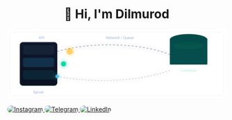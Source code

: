 <h1 align="center">👋 Hi, I'm Dilmurod</h1>


<p align="center">
  <img src="./animation.svg" alt="Backend animation" width="720"/>
</p>


<p align="left">
  <a href="https://www.instagram.com/dilmurodeshmamatov_/" target="_blank">
    <img src="https://img.shields.io/badge/Instagram-%23E4405F.svg?&style=for-the-badge&logo=instagram&logoColor=white" 
         alt="Instagram" 
         style="border-radius: 20px;" />
  </a>
  <a href="https://t.me/dilmurodw" target="_blank">
    <img src="https://img.shields.io/badge/Telegram-%231877F2.svg?&style=for-the-badge&logo=telegram&logoColor=white" 
         alt="Telegram" 
         style="border-radius: 20px;" />
  </a>
  <a href="https://www.linkedin.com/in/dilmurod-eshmamatov-867517374/" target="_blank">
    <img src="https://img.shields.io/badge/LinkedIn-%230077B5.svg?&style=for-the-badge&logo=linkedin&logoColor=white" 
         alt="LinkedIn" 
         style="border-radius: 20px;" />
  </a>
</p>

